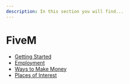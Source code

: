 ```yaml
---
description: In this section you will find...
---
```


# FiveM

* [Getting Started](getting-started/)
* [Employment](employment/)
* [Ways to Make Money](ways-to-make-money/)
* [Places of Interest](places-of-interest/)
